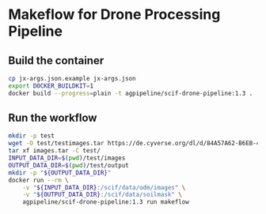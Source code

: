 # Makeflow for Drone Processing Pipeline

## Build the container

```bash
cp jx-args.json.example jx-args.json
export DOCKER_BUILDKIT=1
docker build --progress=plain -t agpipeline/scif-drone-pipeline:1.3 .
```


## Run the workflow

```bash
mkdir -p test
wget -O test/testimages.tar https://de.cyverse.org/dl/d/84A57A62-B6EB-4826-ADC4-337D4A0ABBEA/images.tar
tar xf images.tar -C test/
INPUT_DATA_DIR=$(pwd)/test/images
OUTPUT_DATA_DIR=$(pwd)/test/output
mkdir -p "${OUTPUT_DATA_DIR}"
docker run --rm \
    -v "${INPUT_DATA_DIR}:/scif/data/odm/images" \
    -v "${OUTPUT_DATA_DIR}:/scif/data/soilmask" \
    agpipeline/scif-drone-pipeline:1.3 run makeflow
```